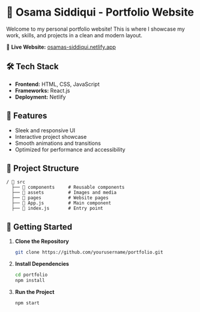 # 🚀 Osama Siddiqui - Portfolio Website

Welcome to my personal portfolio website! This is where I showcase my work, skills, and projects in a clean and modern layout.

🔗 **Live Website:** [osamas-siddiqui.netlify.app](https://osamas-siddiqui.netlify.app/)

## 🛠 Tech Stack
- **Frontend:** HTML, CSS, JavaScript
- **Frameworks:** React.js
- **Deployment:** Netlify

## 🎨 Features
- Sleek and responsive UI
- Interactive project showcase
- Smooth animations and transitions
- Optimized for performance and accessibility

## 📂 Project Structure
```
/ 📂 src
  ├── 📂 components     # Reusable components
  ├── 📂 assets         # Images and media
  ├── 📂 pages          # Website pages
  ├── 📜 App.js         # Main component
  ├── 📜 index.js       # Entry point
```

## 🚀 Getting Started
1. **Clone the Repository**
   ```bash
   git clone https://github.com/yourusername/portfolio.git
   ```
2. **Install Dependencies**
   ```bash
   cd portfolio
   npm install
   ```
3. **Run the Project**
   ```bash
   npm start
   ```
